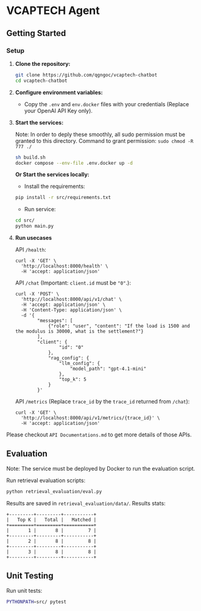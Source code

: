 # VCAPTECH Agent

## Getting Started

### Setup
1. **Clone the repository:**
   ```bash
   git clone https://github.com/qgngoc/vcaptech-chatbot
   cd vcaptech-chatbot
   ```

2. **Configure environment variables:**
   - Copy the `.env` and `env.docker` files with your credentials (Replace your OpenAI API Key only).

3. **Start the services:**
   
    Note: In order to deply these smoothly, all sudo permission must be granted to this directory. Command to grant permission: `sudo chmod -R 777 ./`

   ```bash
   sh build.sh
   docker compose --env-file .env.docker up -d
   ```
   **Or Start the services locally:**
   - Install the requirements:
   ```bash
   pip install -r src/requirements.txt
   ```
   - Run service:
   ```bash
   cd src/
   python main.py
   ```

5. **Run usecases**

   API `/health`:
   ```
   curl -X 'GET' \
     'http://localhost:8000/health' \
     -H 'accept: application/json'
   ```
   
   API `/chat` (Important: `client.id` must be `"0"`.):
   ```
   curl -X 'POST' \
     'http://localhost:8000/api/v1/chat' \
     -H 'accept: application/json' \
     -H 'Content-Type: application/json' \
     -d '{
           "messages": [
               {"role": "user", "content": "If the load is 1500 and the modulus is 30000, what is the settlement?"}
           ],
           "client": {
                   "id": "0"
               },
               "rag_config": {
                   "llm_config": {
                       "model_path": "gpt-4.1-mini"
                   },
                   "top_k": 5
               }
           }'
   ```
   
   API `/metrics` (Replace `trace_id` by the `trace_id` returned from `/chat`):
   ```
   curl -X 'GET' \
     'http://localhost:8000/api/v1/metrics/{trace_id}' \
     -H 'accept: application/json'
   ```

Please checkout `API Documentations.md` to get more details of those APIs.

## Evaluation
   Note: The service must be deployed by Docker to run the evaluation script.
   
   Run retrieval evaluation scripts:
   ```bash
   python retrieval_evaluation/eval.py
   ```
   Results are saved in `retrieval_evaluation/data/`.
   Results stats:
   ```
   +---------+---------+-----------+
   |   Top K |   Total |   Matched |
   +=========+=========+===========+
   |       1 |       8 |         7 |
   +---------+---------+-----------+
   |       2 |       8 |         8 |
   +---------+---------+-----------+
   |       3 |       8 |         8 |
   +---------+---------+-----------+
   ```

## Unit Testing
   Run unit tests:
   ```bash
   PYTHONPATH=src/ pytest
   ```
